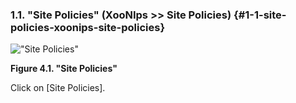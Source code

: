 ### 1.1. &quot;Site Policies&quot; (XooNIps &gt;&gt; Site Policies) {#1-1-site-policies-xoonips-site-policies}

!["Site Policies"](../../assets/xoonips-policy1.png)

**Figure 4.1. &quot;Site Policies&quot;**

Click on [Site Policies].